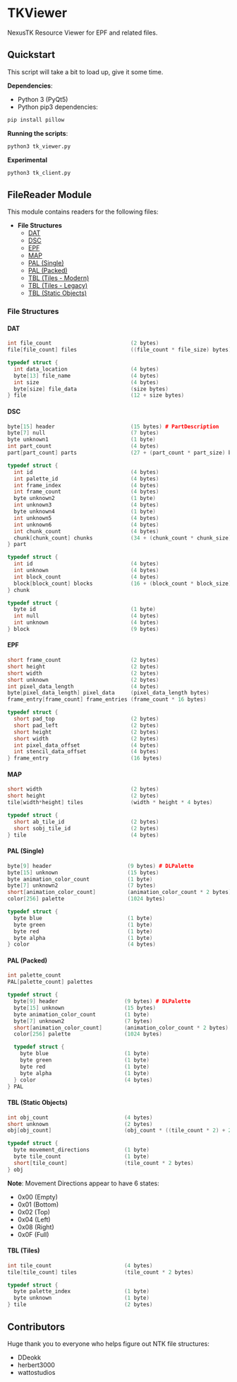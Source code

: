 # TKViewer

NexusTK Resource Viewer for EPF and related files.

## Quickstart

This script will take a bit to load up, give it some time.

**Dependencies**:
* Python 3 (PyQt5)
* Python pip3 dependencies:

```bash
pip install pillow
```

**Running the scripts**:

```bash
python3 tk_viewer.py
```

**Experimental**

```bash
python3 tk_client.py
```

## FileReader Module

This module contains readers for the following files:
- **File Structures**
  * [DAT](#dat)
  * [DSC](#dsc)
  * [EPF](#epf)
  * [MAP](#map)
  * [PAL (Single)](#pal-single)
  * [PAL (Packed)](#pal-packed)
  * [TBL (Tiles - Modern)](#tbl-tiles---modern)
  * [TBL (Tiles - Legacy)](#tbl-tiles---legacy)
  * [TBL (Static Objects)](#tbl-static-objects)

### File Structures

#### DAT

```cpp
int file_count                         (2 bytes)
file[file_count] files                 ((file_count * file_size) bytes)

typedef struct {
  int data_location                    (4 bytes)
  byte[13] file_name                   (4 bytes)
  int size                             (4 bytes)
  byte[size] file_data                 (size bytes)
} file                                 (12 + size bytes)
```

#### DSC
```cpp
byte[15] header                        (15 bytes) # PartDescription
byte[7] null                           (7 bytes)
byte unknown1                          (1 byte)
int part_count                         (4 bytes)
part[part_count] parts                 (27 + (part_count * part_size) bytes)

typedef struct {
  int id                               (4 bytes)
  int palette_id                       (4 bytes)
  int frame_index                      (4 bytes)
  int frame_count                      (4 bytes)
  byte unknown2                        (1 byte)
  int unknown3                         (4 bytes)
  byte unknown4                        (1 byte)
  int unknown5                         (4 bytes)
  int unknown6                         (4 bytes)
  int chunk_count                      (4 bytes)
  chunk[chunk_count] chunks            (34 + (chunk_count * chunk_size) bytes)
} part

typedef struct {
  int id                               (4 bytes)
  int unknown                          (4 bytes)
  int block_count                      (4 bytes)
  block[block_count] blocks            (16 + (block_count * block_size) bytes)
} chunk

typedef struct {
  byte id                              (1 byte)
  int null                             (4 bytes)
  int unknown                          (4 bytes)
} block                                (9 bytes)
```

#### EPF

```cpp
short frame_count                      (2 bytes)
short height                           (2 bytes)
short width                            (2 bytes)
short unknown                          (2 bytes)
int pixel_data_length                  (4 bytes)
byte[pixel_data_length] pixel_data     (pixel_data_length bytes)
frame_entry[frame_count] frame_entries (frame_count * 16 bytes)

typedef struct {
  short pad_top                        (2 bytes)
  short pad_left                       (2 bytes)
  short height                         (2 bytes)
  short width                          (2 bytes)
  int pixel_data_offset                (4 bytes)
  int stencil_data_offset              (4 bytes)
} frame_entry                          (16 bytes)
```

#### MAP

```cpp
short width                            (2 bytes)
short height                           (2 bytes)
tile[width*height] tiles               (width * height * 4 bytes)

typedef struct {
  short ab_tile_id                     (2 bytes)
  short sobj_tile_id                   (2 bytes)
} tile                                 (4 bytes)
```

#### PAL (Single)

```cpp
byte[9] header                        (9 bytes) # DLPalette
byte[15] unknown                      (15 bytes)
byte animation_color_count            (1 byte)
byte[7] unknown2                      (7 bytes)
short[animation_color_count]          (animation_color_count * 2 bytes)
color[256] palette                    (1024 bytes)

typedef struct {
  byte blue                           (1 byte)
  byte green                          (1 byte)
  byte red                            (1 byte)
  byte alpha                          (1 byte)
} color                               (4 bytes)
```

#### PAL (Packed)

```cpp
int palette_count
PAL[palette_count] palettes

typedef struct {
  byte[9] header                     (9 bytes) # DLPalette
  byte[15] unknown                   (15 bytes)
  byte animation_color_count         (1 byte)
  byte[7] unknown2                   (7 bytes)
  short[animation_color_count]       (animation_color_count * 2 bytes)
  color[256] palette                 (1024 bytes)

  typedef struct {
    byte blue                        (1 byte)
    byte green                       (1 byte)
    byte red                         (1 byte)
    byte alpha                       (1 byte)
  } color                            (4 bytes)
} PAL
```

#### TBL (Static Objects)
```cpp
int obj_count                        (4 bytes)
short unknown                        (2 bytes)
obj[obj_count]                       (obj_count * ((tile_count * 2) + 2) bytes)

typedef struct {
  byte movement_directions           (1 byte)
  byte tile_count                    (1 byte)
  short[tile_count]                  (tile_count * 2 bytes)
} obj
```

**Note**: Movement Directions appear to have 6 states:
* 0x00 (Empty)
* 0x01 (Bottom)
* 0x02 (Top)
* 0x04 (Left)
* 0x08 (Right)
* 0x0F (Full)

#### TBL (Tiles)
```cpp
int tile_count                       (4 bytes)
tile[tile_count] tiles               (tile_count * 2 bytes)

typedef struct {
  byte palette_index                 (1 byte)
  byte unknown                       (1 byte)
} tile                               (2 bytes)
```

## Contributors

Huge thank you to everyone who helps figure out NTK file structures:

  * DDeokk
  * herbert3000
  * wattostudios
